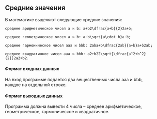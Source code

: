 ## Средние значения

В математике выделяют следующие средние значения:

    среднее арифметическое чисел a и b: a+b2\dfrac{a+b}{2}2a+b​;
     
    среднее геометрическое чисел a и b: a⋅b\sqrt{a\cdot b}a⋅b​;
 
    среднее гармоническое чисел aaa и bbb: 2aba+b\dfrac{2ab}{a+b}a+b2ab​;
 
    среднее квадратичное чисел aaa и bbb: a2+b22\sqrt{\dfrac{a^2+b^2}{2}}2a2+b2​​.

#### Формат входных данных
На вход программе подается два вещественных числа aaa и bbb​, каждое на отдельной строке.

#### Формат выходных данных
Программа должна вывести 4 числа – среднее арифметическое, геометрическое, гармоническое и квадратичное.